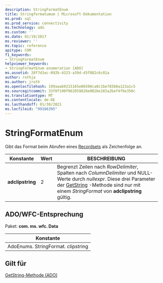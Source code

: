 ```yaml
---
description: StringFormatEnum
title: Stringformatumum | Microsoft-Dokumentation
ms.prod: sql
ms.prod_service: connectivity
ms.technology: ado
ms.custom: ''
ms.date: 01/19/2017
ms.reviewer: ''
ms.topic: reference
apitype: COM
f1_keywords:
- StringFormatEnum
helpviewer_keywords:
- StringFormatEnum enumeration [ADO]
ms.assetid: 28f7d1ec-092b-4323-a39d-d3f882c6c81a
author: rothja
ms.author: jroth
ms.openlocfilehash: 199aaab9215165e06598ca0c1be783b0a123a1c5
ms.sourcegitcommit: 33f0f190f962059826e002be165a2bef4f9e350c
ms.translationtype: MT
ms.contentlocale: de-DE
ms.lasthandoff: 01/30/2021
ms.locfileid: "99166395"
---
```

# <a name="stringformatenum"></a>StringFormatEnum
Gibt das Format beim Abrufen eines [Recordsets](./recordset-object-ado.md) als Zeichenfolge an.  
  
|Konstante|Wert|BESCHREIBUNG|  
|--------------|-----------|-----------------|  
|**adclipstring**|2|Begrenzt Zeilen nach *RowDelimiter*, Spalten nach *ColumnDelimiter* und NULL-Werte durch *nullexpr*. Diese drei Parameter der [GetString](./getstring-method-ado.md) -Methode sind nur mit einem *StringFormat* von **adclipstring** gültig.|  
  
## <a name="adowfc-equivalent"></a>ADO/WFC-Entsprechung  
 Paket: **com. ms. wfc. Data**  
  
|Konstante|  
|--------------|  
|AdoEnums. StringFormat. clipstring|  
  
## <a name="applies-to"></a>Gilt für  
 [GetString-Methode (ADO)](./getstring-method-ado.md)